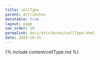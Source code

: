 ```yaml
---
title: cellType
parent: Attributes
datatable: true
layout: page
nav_order: 19
permalink: docs/attributes/cellType.html
date: 2025-10-31
---
```

{% include content/cellType.md %}
